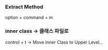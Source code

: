 ### Extract Method
option + command + m

### inner class → 클래스 파일로
control + t → Move Inner Class to Upper Level...
